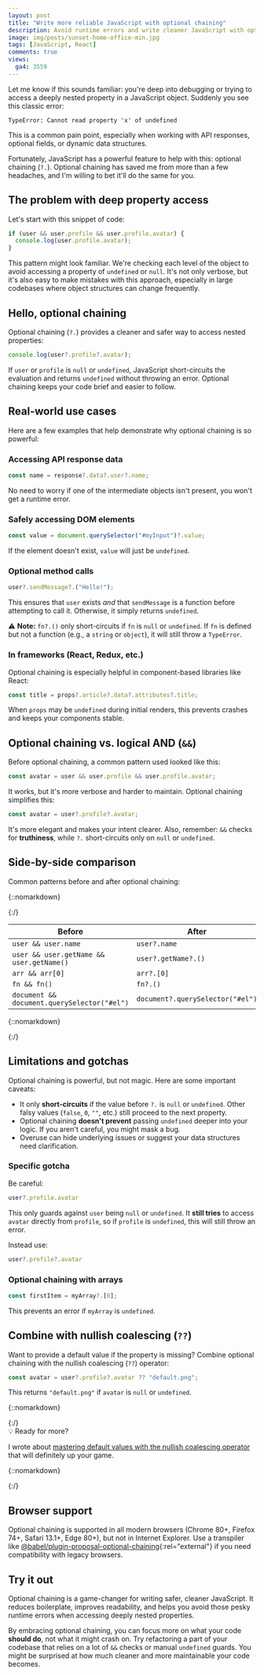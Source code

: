 ```yaml
---
layout: post
title: "Write more reliable JavaScript with optional chaining"
description: Avoid runtime errors and write cleaner JavaScript with optional chaining, a powerful way for safely accessing deeply nested properties.
image: img/posts/sunset-home-office-min.jpg
tags: [JavaScript, React]
comments: true
views:
  ga4: 3559
---
```


Let me know if this sounds familiar: you're deep into debugging or trying to access a deeply nested property in a JavaScript object. Suddenly you see this classic error:

```
TypeError: Cannot read property 'x' of undefined
```

This is a common pain point, especially when working with API responses, optional fields, or dynamic data structures.

Fortunately, JavaScript has a powerful feature to help with this: optional chaining (`?.`). Optional chaining has saved me from more than a few headaches, and I'm willing to bet it'll do the same for you.

## The problem with deep property access

Let's start with this snippet of code:

```js
if (user && user.profile && user.profile.avatar) {
  console.log(user.profile.avatar);
}
```

This pattern might look familiar. We're checking each level of the object to avoid accessing a property of `undefined` or `null`. It's not only verbose, but it's also easy to make mistakes with this approach, especially in large codebases where object structures can change frequently.

## Hello, optional chaining

Optional chaining (`?.`) provides a cleaner and safer way to access nested properties:

```js
console.log(user?.profile?.avatar);
```

If `user` or `profile` is `null` or `undefined`, JavaScript short-circuits the evaluation and returns `undefined` without throwing an error. Optional chaining keeps your code brief and easier to follow.

## Real-world use cases

Here are a few examples that help demonstrate why optional chaining is so powerful:

### Accessing API response data

```js
const name = response?.data?.user?.name;
```

No need to worry if one of the intermediate objects isn't present, you won't get a runtime error.

### Safely accessing DOM elements

```js
const value = document.querySelector("#myInput")?.value;
```

If the element doesn't exist, `value` will just be `undefined`.

### Optional method calls

```js
user?.sendMessage?.("Hello!");
```

This ensures that `user` exists *and* that `sendMessage` is a function before attempting to call it. Otherwise, it simply returns `undefined`.

⚠️ **Note:** `fn?.()` only short-circuits if `fn` is `null` or `undefined`. If `fn` is defined but not a function (e.g., a `string` or `object`), it will still throw a `TypeError`.

### In frameworks (React, Redux, etc.)

Optional chaining is especially helpful in component-based libraries like React:

```js
const title = props?.article?.data?.attributes?.title;
```

When `props` may be `undefined` during initial renders, this prevents crashes and keeps your components stable.

## Optional chaining vs. logical AND (`&&`)

Before optional chaining, a common pattern used looked like this:

```js
const avatar = user && user.profile && user.profile.avatar;
```

It works, but it's more verbose and harder to maintain. Optional chaining simplifies this:

```js
const avatar = user?.profile?.avatar;
```

It's more elegant and makes your intent clearer. Also, remember: `&&` checks for **truthiness**, while `?.` short-circuits only on `null` or `undefined`.

## Side-by-side comparison

Common patterns before and after optional chaining:

{::nomarkdown}
<div class="table-container">
{:/}

| Before                                      | After                            |
| ------------------------------------------- | -------------------------------- |
| `user && user.name`                         | `user?.name`                     |
| `user && user.getName && user.getName()`    | `user?.getName?.()` |
| `arr && arr[0]`                             | `arr?.[0]`                       |
| `fn && fn()`                                | `fn?.()`                         |
| `document && document.querySelector("#el")` | `document?.querySelector("#el")` |

{::nomarkdown}
</div>
{:/}

## Limitations and gotchas

Optional chaining is powerful, but not magic. Here are some important caveats:

- It only **short-circuits** if the value before `?.` is `null` or `undefined`. Other falsy values (`false`, `0`, `""`, etc.) still proceed to the next property.
- Optional chaining **doesn't prevent** passing `undefined` deeper into your logic. If you aren't careful, you might mask a bug.
- Overuse can hide underlying issues or suggest your data structures need clarification.

### Specific gotcha

Be careful:

```js
user?.profile.avatar
```

This only guards against `user` being `null` or `undefined`. It **still tries** to access `avatar` directly from `profile`, so if `profile` is `undefined`, this will still throw an error.

Instead use:

```js
user?.profile?.avatar
```

### Optional chaining with arrays

```js
const firstItem = myArray?.[0];
```

This prevents an error if `myArray` is `undefined`.

## Combine with nullish coalescing (`??`)

Want to provide a default value if the property is missing? Combine optional chaining with the nullish coalescing (`??`) operator:

```js
const avatar = user?.profile?.avatar ?? "default.png";
```

This returns `"default.png"` if `avatar` is `null` or `undefined`.

{::nomarkdown}
<aside class="message" role="note">
{:/}

<div class="note-heading">💡 Ready for more?</div>

I wrote about [mastering default values with the nullish coalescing operator](https://allthingssmitty.com/2025/04/10/mastering-default-values-in-javascript-with-the-nullish-coalescing-operator/) that will definitely up your game.

{::nomarkdown}
</aside>
{:/}

## Browser support

Optional chaining is supported in all modern browsers (Chrome 80+, Firefox 74+, Safari 13.1+, Edge 80+), but not in Internet Explorer. Use a transpiler like [@babel/plugin-proposal-optional-chaining](https://babeljs.io/docs/babel-plugin-transform-optional-chaining){:rel="external"} if you need compatibility with legacy browsers.

## Try it out

Optional chaining is a game-changer for writing safer, cleaner JavaScript. It reduces boilerplate, improves readability, and helps you avoid those pesky runtime errors when accessing deeply nested properties.

By embracing optional chaining, you can focus more on what your code **should do**, not what it might crash on. Try refactoring a part of your codebase that relies on a lot of `&&` checks or manual `undefined` guards. You might be surprised at how much cleaner and more maintainable your code becomes.
